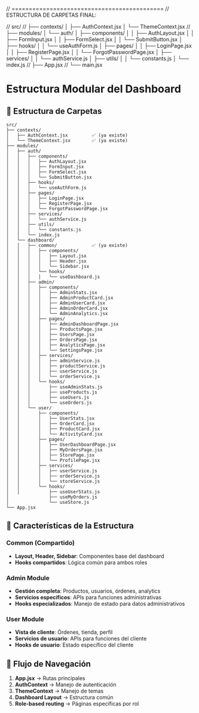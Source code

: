 // ============================================
// ESTRUCTURA DE CARPETAS FINAL:

// src/
// ├── contexts/
│   ├── AuthContext.jsx
│   └── ThemeContext.jsx
// ├── modules/
│   └── auth/
│       ├── components/
│       │   ├── AuthLayout.jsx
│       │   ├── FormInput.jsx
│       │   ├── FormSelect.jsx
│       │   └── SubmitButton.jsx
│       ├── hooks/
│       │   └── useAuthForm.js
│       ├── pages/
│       │   ├── LoginPage.jsx
│       │   ├── RegisterPage.jsx
│       │   └── ForgotPasswordPage.jsx
│       ├── services/
│       │   └── authService.js
│       ├── utils/
│       │   └── constants.js
│       └── index.js
// ├── App.jsx
// └── main.jsx


# Estructura Modular del Dashboard

## 📁 Estructura de Carpetas

```
src/
├── contexts/
│   ├── AuthContext.jsx         ✅ (ya existe)
│   └── ThemeContext.jsx        ✅ (ya existe)
├── modules/
│   ├── auth/
│   │   ├── components/
│   │   │   ├── AuthLayout.jsx
│   │   │   ├── FormInput.jsx
│   │   │   ├── FormSelect.jsx
│   │   │   └── SubmitButton.jsx
│   │   ├── hooks/
│   │   │   └── useAuthForm.js
│   │   ├── pages/
│   │   │   ├── LoginPage.jsx
│   │   │   ├── RegisterPage.jsx
│   │   │   └── ForgotPasswordPage.jsx
│   │   ├── services/
│   │   │   └── authService.js
│   │   ├── utils/
│   │   │   └── constants.js
│   │   └── index.js
│   └── dashboard/
│   │   ├── common/             ✅ (ya existe)
│   │   │   ├── components/
│   │   │   │   ├── Layout.jsx
│   │   │   │   ├── Header.jsx
│   │   │   │   └── Sidebar.jsx
│   │   │   └── hooks/
│   │   │   │   └── useDashboard.js
│   │   ├── admin/
│   │   │   ├── components/
│   │   │   │   ├── AdminStats.jsx
│   │   │   │   ├── AdminProductCard.jsx
│   │   │   │   ├── AdminUserCard.jsx
│   │   │   │   ├── AdminOrderCard.jsx
│   │   │   │   └── AdminAnalytics.jsx
│   │   │   ├── pages/
│   │   │   │   ├── AdminDashboardPage.jsx
│   │   │   │   ├── ProductsPage.jsx
│   │   │   │   ├── UsersPage.jsx
│   │   │   │   ├── OrdersPage.jsx
│   │   │   │   ├── AnalyticsPage.jsx
│   │   │   │   └── SettingsPage.jsx
│   │   │   ├── services/
│   │   │   │   ├── adminService.js
│   │   │   │   ├── productService.js
│   │   │   │   ├── userService.js
│   │   │   │   └── orderService.js
│   │   │   └── hooks/
│   │   │       ├── useAdminStats.js
│   │   │       ├── useProducts.js
│   │   │       ├── useUsers.js
│   │   │       └── useOrders.js
│   │   └── user/
│   │       ├── components/
│   │       │   ├── UserStats.jsx
│   │       │   ├── OrderCard.jsx
│   │       │   ├── ProductCard.jsx
│   │       │   └── ActivityCard.jsx
│   │       ├── pages/
│   │       │   ├── UserDashboardPage.jsx
│   │       │   ├── MyOrdersPage.jsx
│   │       │   ├── StorePage.jsx
│   │       │   └── ProfilePage.jsx
│   │       ├── services/
│   │       │   ├── userService.js
│   │       │   ├── orderService.js
│   │       │   └── storeService.js
│   │       └── hooks/
│   │           ├── useUserStats.js
│               ├── useMyOrders.js
│               └── useStore.js
└── App.jsx
```

## 🎯 Características de la Estructura

### Common (Compartido)
- **Layout, Header, Sidebar**: Componentes base del dashboard
- **Hooks compartidos**: Lógica común para ambos roles

### Admin Module
- **Gestión completa**: Productos, usuarios, órdenes, analytics
- **Servicios específicos**: APIs para funciones administrativas
- **Hooks especializados**: Manejo de estado para datos administrativos

### User Module
- **Vista de cliente**: Órdenes, tienda, perfil
- **Servicios de usuario**: APIs para funciones del cliente
- **Hooks de usuario**: Estado específico del cliente

## 🔄 Flujo de Navegación

1. **App.jsx** → Rutas principales
2. **AuthContext** → Manejo de autenticación
3. **ThemeContext** → Manejo de temas
4. **Dashboard Layout** → Estructura común
5. **Role-based routing** → Páginas específicas por rol